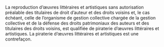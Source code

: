 La reproduction d’œuvres littéraires et artistiques sans autorisation préalable des titulaires de droit d’auteur et des droits voisins et, le cas échéant, celle de l’organisme de gestion collective chargée de la gestion collective et de la défense des droits patrimoniaux des auteurs et des titulaires des droits voisins, est qualifiée de piraterie d’œuvres littéraires et artistiques.
La piraterie d’œuvres littéraires et artistiques est une contrefaçon.